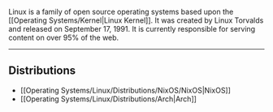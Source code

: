 Linux is a family of open source operating systems based upon the [[Operating Systems/Kernel|Linux Kernel]]. It was created by Linux Torvalds and released on September 17, 1991. It is currently responsible for serving content on over 95% of the web.

---

## Distributions

- [[Operating Systems/Linux/Distributions/NixOS/NixOS|NixOS]]
- [[Operating Systems/Linux/Distributions/Arch|Arch]]